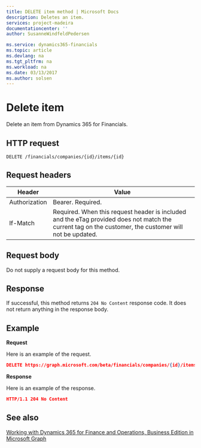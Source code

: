 ```yaml
---
title: DELETE item method | Microsoft Docs
description: Deletes an item.
services: project-madeira
documentationcenter: ''
author: SusanneWindfeldPedersen

ms.service: dynamics365-financials
ms.topic: article
ms.devlang: na
ms.tgt_pltfrm: na
ms.workload: na
ms.date: 03/13/2017
ms.author: solsen
---
```


# Delete item
Delete an item from Dynamics 365 for Financials.

## HTTP request
```
DELETE /financials/companies/{id}/items/{id}
```

## Request headers
|Header|Value|
|------|-----|
|Authorization|Bearer. Required.|
|If-Match       |Required. When this request header is included and the eTag provided does not match the current tag on the customer, the customer will not be updated. |

## Request body
Do not supply a request body for this method.

## Response
If successful, this method returns ```204 No Content``` response code. It does not return anything in the response body.

## Example

**Request**

Here is an example of the request.
```json
DELETE https://graph.microsoft.com/beta/financials/companies/{id}/items/{id}
```

**Response**

Here is an example of the response. 

```json
HTTP/1.1 204 No Content
```
## See also
[Working with Dynamics 365 for Finance and Operations, Business Edition in Microsoft Graph](dynamics_overview.md)  
